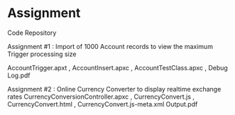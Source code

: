 # Assignment
Code Repository

Assignment #1 : Import of 1000 Account records to view the maximum Trigger processing size

AccountTrigger.apxt ,
AccountInsert.apxc ,
AccountTestClass.apxc ,
Debug Log.pdf

Assignment #2 : Online Currency Converter to display realtime exchange rates
CurrencyConversionController.apxc ,
CurrencyConvert.js  ,
CurrencyConvert.html  ,
CurrencyConvert.js-meta.xml
Output.pdf
